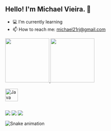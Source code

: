 

## Hello! I'm Michael Vieira. 👋
- 💻 I’m currently learning  
- 📫 How to reach me: michael21rj@gmail.com
 <div>
 <a href="https://github.com/MichaelVieira021">
 <img height="140em" src="https://github-readme-stats.vercel.app/api?username=MichaelVieira021&show_icons=true&theme=codeSTACKr&include_all_commits=true&count_private=true"/>
  <img height="140em" src="https://github-readme-stats.vercel.app/api/top-langs/?username=MichaelVieira021&layout=compact&langs_count=7&theme=codeSTACKr"/>
  </div>
  <div style="display: inline_block"><br>
  <img align="center" alt="Java" height="40" width="40" src="https://i.ibb.co/Rb5bMCK/pngwing-com.png">
  </div> 
  
  ##

 <a href="" target="_blank"><img src="https://img.shields.io/badge/Discord-7289DA?style=for-the-badge&logo=discord&logoColor=white" target="_blank"></a> 
  <a href = "mailto:Michael21rj@gmail.com"><img src="https://img.shields.io/badge/-Gmail-%23333?style=for-the-badge&logo=gmail&logoColor=white" target="_blank"></a>
  <a href="" target="_blank"><img src="https://img.shields.io/badge/-LinkedIn-%230077B5?style=for-the-badge&logo=linkedin&logoColor=white" target="_blank"></a> 
   
   ![Snake animation](https://github.com/MichaelVieira021/MichaelVieira021/blob/output/github-contribution-grid-snake.svg)
